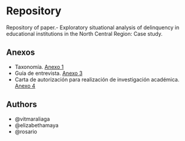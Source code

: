 # Repository
Repository of paper.- Exploratory situational analysis of delinquency in educational institutions in the North Central Region: Case study.

## Anexos
- Taxonomía. [Anexo 1](https://vitmaraliaga.github.io/delinquency-in-educational-institutions/Anexo-1.html)
- Guía de entrevista. [Anexo 3 ](https://vitmaraliaga.github.io/delinquency-in-educational-institutions/Anexo-3.html)
- Carta de autorización para realización de investigación académica. [Anexo 4](https://vitmaraliaga.github.io/delinquency-in-educational-institutions/Anexo-4.png)

## Authors
- @vitmaraliaga
- @elizabethamaya
- @rosario
